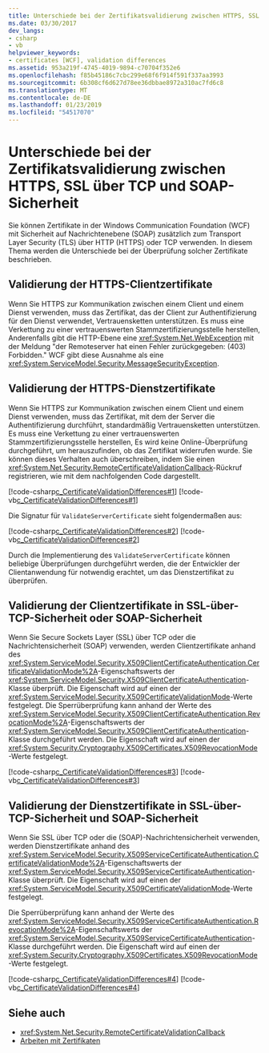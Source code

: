 ```yaml
---
title: Unterschiede bei der Zertifikatsvalidierung zwischen HTTPS, SSL über TCP und SOAP-Sicherheit
ms.date: 03/30/2017
dev_langs:
- csharp
- vb
helpviewer_keywords:
- certificates [WCF], validation differences
ms.assetid: 953a219f-4745-4019-9894-c70704f352e6
ms.openlocfilehash: f85b45186c7cbc299e68f6f914f591f337aa3993
ms.sourcegitcommit: 6b308cf6d627d78ee36dbbae8972a310ac7fd6c8
ms.translationtype: MT
ms.contentlocale: de-DE
ms.lasthandoff: 01/23/2019
ms.locfileid: "54517070"
---
```

# <a name="certificate-validation-differences-between-https-ssl-over-tcp-and-soap-security"></a>Unterschiede bei der Zertifikatsvalidierung zwischen HTTPS, SSL über TCP und SOAP-Sicherheit
Sie können Zertifikate in der Windows Communication Foundation (WCF) mit Sicherheit auf Nachrichtenebene (SOAP) zusätzlich zum Transport Layer Security (TLS) über HTTP (HTTPS) oder TCP verwenden. In diesem Thema werden die Unterschiede bei der Überprüfung solcher Zertifikate beschrieben.  
  
## <a name="validation-of-https-client-certificates"></a>Validierung der HTTPS-Clientzertifikate  
 Wenn Sie HTTPS zur Kommunikation zwischen einem Client und einem Dienst verwenden, muss das Zertifikat, das der Client zur Authentifizierung für den Dienst verwendet, Vertrauensketten unterstützen. Es muss eine Verkettung zu einer vertrauenswerten Stammzertifizierungsstelle herstellen, Anderenfalls gibt die HTTP-Ebene eine <xref:System.Net.WebException> mit der Meldung "der Remoteserver hat einen Fehler zurückgegeben: (403) Forbidden." WCF gibt diese Ausnahme als eine <xref:System.ServiceModel.Security.MessageSecurityException>.  
  
## <a name="validation-of-https-service-certificates"></a>Validierung der HTTPS-Dienstzertifikate  
 Wenn Sie HTTPS zur Kommunikation zwischen einem Client und einem Dienst verwenden, muss das Zertifikat, mit dem der Server die Authentifizierung durchführt, standardmäßig Vertrauensketten unterstützen. Es muss eine Verkettung zu einer vertrauenswerten Stammzertifizierungsstelle herstellen, Es wird keine Online-Überprüfung durchgeführt, um herauszufinden, ob das Zertifikat widerrufen wurde. Sie können dieses Verhalten auch überschreiben, indem Sie einen <xref:System.Net.Security.RemoteCertificateValidationCallback>-Rückruf registrieren, wie mit dem nachfolgenden Code dargestellt.  
  
 [!code-csharp[c_CertificateValidationDifferences#1](../../../../samples/snippets/csharp/VS_Snippets_CFX/c_certificatevalidationdifferences/cs/source.cs#1)] 
 [!code-vb[c_CertificateValidationDifferences#1](../../../../samples/snippets/visualbasic/VS_Snippets_CFX/c_certificatevalidationdifferences/vb/source.vb#1)]  
  
 Die Signatur für `ValidateServerCertificate` sieht folgendermaßen aus:  
  
 [!code-csharp[c_CertificateValidationDifferences#2](../../../../samples/snippets/csharp/VS_Snippets_CFX/c_certificatevalidationdifferences/cs/source.cs#2)]
 [!code-vb[c_CertificateValidationDifferences#2](../../../../samples/snippets/visualbasic/VS_Snippets_CFX/c_certificatevalidationdifferences/vb/source.vb#2)]  
  
 Durch die Implementierung des `ValidateServerCertificate` können beliebige Überprüfungen durchgeführt werden, die der Entwickler der Clientanwendung für notwendig erachtet, um das Dienstzertifikat zu überprüfen.  
  
## <a name="validation-of-client-certificates-in-ssl-over-tcp-or-soap-security"></a>Validierung der Clientzertifikate in SSL-über-TCP-Sicherheit oder SOAP-Sicherheit  
 Wenn Sie Secure Sockets Layer (SSL) über TCP oder die Nachrichtensicherheit (SOAP) verwenden, werden Clientzertifikate anhand des <xref:System.ServiceModel.Security.X509ClientCertificateAuthentication.CertificateValidationMode%2A>-Eigenschaftswerts der <xref:System.ServiceModel.Security.X509ClientCertificateAuthentication>-Klasse überprüft. Die Eigenschaft wird auf einen der <xref:System.ServiceModel.Security.X509CertificateValidationMode>-Werte festgelegt. Die Sperrüberprüfung kann anhand der Werte des <xref:System.ServiceModel.Security.X509ClientCertificateAuthentication.RevocationMode%2A>-Eigenschaftswerts der <xref:System.ServiceModel.Security.X509ClientCertificateAuthentication>-Klasse durchgeführt werden. Die Eigenschaft wird auf einen der <xref:System.Security.Cryptography.X509Certificates.X509RevocationMode>-Werte festgelegt.  
  
 [!code-csharp[c_CertificateValidationDifferences#3](../../../../samples/snippets/csharp/VS_Snippets_CFX/c_certificatevalidationdifferences/cs/source.cs#3)]
 [!code-vb[c_CertificateValidationDifferences#3](../../../../samples/snippets/visualbasic/VS_Snippets_CFX/c_certificatevalidationdifferences/vb/source.vb#3)]  
  
## <a name="validation-of-service-certificate-in-ssl-over-tcp-and-soap-security"></a>Validierung der Dienstzertifikate in SSL-über-TCP-Sicherheit und SOAP-Sicherheit  
 Wenn Sie SSL über TCP oder die (SOAP)-Nachrichtensicherheit verwenden, werden Dienstzertifikate anhand des <xref:System.ServiceModel.Security.X509ServiceCertificateAuthentication.CertificateValidationMode%2A>-Eigenschaftswerts der <xref:System.ServiceModel.Security.X509ServiceCertificateAuthentication>-Klasse überprüft. Die Eigenschaft wird auf einen der <xref:System.ServiceModel.Security.X509CertificateValidationMode>-Werte festgelegt.  
  
 Die Sperrüberprüfung kann anhand der Werte des <xref:System.ServiceModel.Security.X509ServiceCertificateAuthentication.RevocationMode%2A>-Eigenschaftswerts der <xref:System.ServiceModel.Security.X509ServiceCertificateAuthentication>-Klasse durchgeführt werden. Die Eigenschaft wird auf einen der <xref:System.Security.Cryptography.X509Certificates.X509RevocationMode>-Werte festgelegt.  
  
 [!code-csharp[c_CertificateValidationDifferences#4](../../../../samples/snippets/csharp/VS_Snippets_CFX/c_certificatevalidationdifferences/cs/source.cs#4)]
 [!code-vb[c_CertificateValidationDifferences#4](../../../../samples/snippets/visualbasic/VS_Snippets_CFX/c_certificatevalidationdifferences/vb/source.vb#4)]  
  
## <a name="see-also"></a>Siehe auch
- <xref:System.Net.Security.RemoteCertificateValidationCallback>
- [Arbeiten mit Zertifikaten](../../../../docs/framework/wcf/feature-details/working-with-certificates.md)
